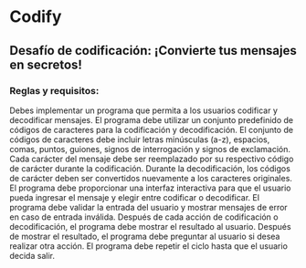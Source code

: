 # Codify

## Desafío de codificación: ¡Convierte tus mensajes en secretos!

### Reglas y requisitos:

Debes implementar un programa que permita a los usuarios codificar y decodificar mensajes.
El programa debe utilizar un conjunto predefinido de códigos de caracteres para la codificación y decodificación.
El conjunto de códigos de caracteres debe incluir letras minúsculas (a-z), espacios, comas, puntos, guiones, signos de interrogación y signos de exclamación.
Cada carácter del mensaje debe ser reemplazado por su respectivo código de carácter durante la codificación.
Durante la decodificación, los códigos de carácter deben ser convertidos nuevamente a los caracteres originales.
El programa debe proporcionar una interfaz interactiva para que el usuario pueda ingresar el mensaje y elegir entre codificar o decodificar.
El programa debe validar la entrada del usuario y mostrar mensajes de error en caso de entrada inválida.
Después de cada acción de codificación o decodificación, el programa debe mostrar el resultado al usuario.
Después de mostrar el resultado, el programa debe preguntar al usuario si desea realizar otra acción.
El programa debe repetir el ciclo hasta que el usuario decida salir.
